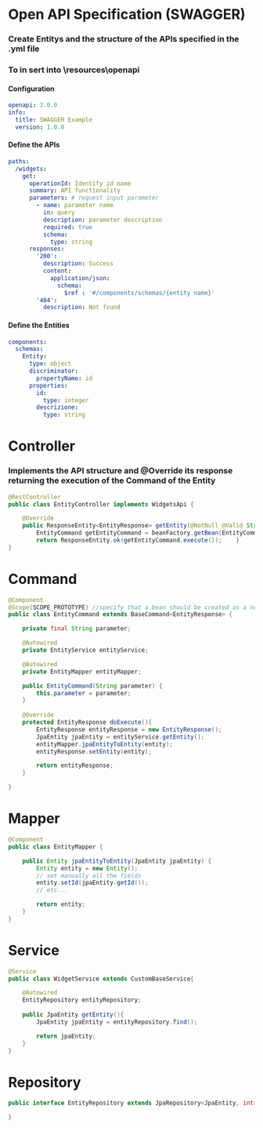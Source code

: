 # Open API Specification (SWAGGER)
### Create Entitys and the structure of the APIs specified in the .yml file
### To in sert into \resources\openapi
#### Configuration
```yml
openapi: 3.0.0
info:
  title: SWAGGER Example
  version: 1.0.0
```
#### Define the APIs
```yml
paths:
  /widgets:
    get:
      operationId: Identify id name
      summary: API functionality
      parameters: # request input parameter
        - name: parameter name
          in: query
          description: parameter description
          required: true
          schema:
            type: string
      responses:
        '200':
          description: Success
          content:
            application/json:
              schema:
                $ref : '#/components/schemas/{entity name}'
        '404':
          description: Not found
```
#### Define the Entities
```yml
components:
  schemas:
    Entity:
      type: object
      discriminator:
        propertyName: id
      properties:
        id:
          type: integer
        descrizione:
          type: string
```

# Controller
### Implements the API structure and @Override its response returning the execution of the Command of the Entity

```java
@RestController
public class EntityController implements WidgetsApi {

    @Override
    public ResponseEntity<EntityResponse> getEntity(@NotNull @Valid String parameter) {
        EntityCommand getEntityCommand = beanFactory.getBean(EntityCommand.class,parameter);
        return ResponseEntity.ok(getEntityCommand.execute());    }
}
```
# Command
```java
@Component
@Scope(SCOPE_PROTOTYPE) //specify that a bean should be created as a new object each time it is requested from the Spring container
public class EntityCommand extends BaseCommand<EntityResponse> {

    private final String parameter;

    @Autowired
    private EntityService entityService;

    @Autowired
    private EntityMapper entityMapper;

    public EntityCommand(String parameter) {
        this.parameter = parameter;
    }
    
    @Override
    protected EntityResponse doExecute(){
        EntityResponse entityResponse = new EntityResponse();
        JpaEntity jpaEntity = entityService.getEntity();
        entityMapper.jpaEntityToEntity(entity);
        entityResponse.setEntity(entity);

        return entityResponse;
    }

}
```
# Mapper
```java
@Component
public class EntityMapper {

    public Entity jpaEntityToEntity(JpaEntity jpaEntity) {
        Entity entity = new Entity();
        // set manually all the fields
        entity.setId(jpaEntity.getId());
        // etc...

        return entity;
    }
}
```
# Service
```java
@Service
public class WidgetService extends CustomBaseService{

    @Autowired
    EntityRepository entityRepository;
    
    public JpaEntity getEntity(){
        JpaEntity jpaEntity = entityRepository.find();

        return jpaEntity;
    }
}
```
# Repository
```java
public interface EntityRepository extends JpaRepository<JpaEntity, int> {

}
```